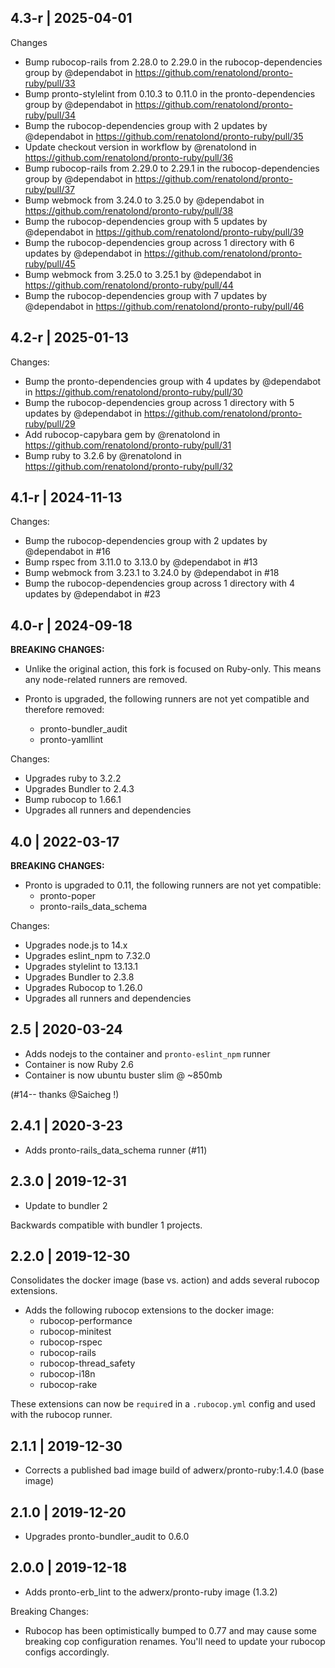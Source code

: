 4.3-r | 2025-04-01
---
Changes
* Bump rubocop-rails from 2.28.0 to 2.29.0 in the rubocop-dependencies group by @dependabot in https://github.com/renatolond/pronto-ruby/pull/33
* Bump pronto-stylelint from 0.10.3 to 0.11.0 in the pronto-dependencies group by @dependabot in https://github.com/renatolond/pronto-ruby/pull/34
* Bump the rubocop-dependencies group with 2 updates by @dependabot in https://github.com/renatolond/pronto-ruby/pull/35
* Update checkout version in workflow by @renatolond in https://github.com/renatolond/pronto-ruby/pull/36
* Bump rubocop-rails from 2.29.0 to 2.29.1 in the rubocop-dependencies group by @dependabot in https://github.com/renatolond/pronto-ruby/pull/37
* Bump webmock from 3.24.0 to 3.25.0 by @dependabot in https://github.com/renatolond/pronto-ruby/pull/38
* Bump the rubocop-dependencies group with 5 updates by @dependabot in https://github.com/renatolond/pronto-ruby/pull/39
* Bump the rubocop-dependencies group across 1 directory with 6 updates by @dependabot in https://github.com/renatolond/pronto-ruby/pull/45
* Bump webmock from 3.25.0 to 3.25.1 by @dependabot in https://github.com/renatolond/pronto-ruby/pull/44
* Bump the rubocop-dependencies group with 7 updates by @dependabot in https://github.com/renatolond/pronto-ruby/pull/46

4.2-r | 2025-01-13
---
Changes:
* Bump the pronto-dependencies group with 4 updates by @dependabot in https://github.com/renatolond/pronto-ruby/pull/30
* Bump the rubocop-dependencies group across 1 directory with 5 updates by @dependabot in https://github.com/renatolond/pronto-ruby/pull/29
* Add rubocop-capybara gem by @renatolond in https://github.com/renatolond/pronto-ruby/pull/31
* Bump ruby to 3.2.6 by @renatolond in https://github.com/renatolond/pronto-ruby/pull/32

4.1-r | 2024-11-13
---
Changes:
* Bump the rubocop-dependencies group with 2 updates by @dependabot in #16
* Bump rspec from 3.11.0 to 3.13.0 by @dependabot in #13
* Bump webmock from 3.23.1 to 3.24.0 by @dependabot in #18
* Bump the rubocop-dependencies group across 1 directory with 4 updates by @dependabot in #23

4.0-r | 2024-09-18
---
**BREAKING CHANGES:**

 * Unlike the original action, this fork is focused on Ruby-only. This means any node-related runners are removed.

 * Pronto is upgraded, the following runners are not yet compatible and therefore removed:
   - pronto-bundler_audit
   - pronto-yamllint

Changes:
 * Upgrades ruby to 3.2.2
 * Upgrades Bundler to 2.4.3
 * Bump rubocop to 1.66.1
 * Upgrades all runners and dependencies

4.0 | 2022-03-17
---

**BREAKING CHANGES:**

 * Pronto is upgraded to 0.11, the following runners are not yet compatible:
   - pronto-poper
   - pronto-rails_data_schema

Changes:

 * Upgrades node.js to 14.x
 * Upgrades eslint_npm to 7.32.0
 * Upgrades stylelint to 13.13.1
 * Upgrades Bundler to 2.3.8
 * Upgrades Rubocop to 1.26.0
 * Upgrades all runners and dependencies

2.5 | 2020-03-24
---

 * Adds nodejs to the container and `pronto-eslint_npm` runner
 * Container is now Ruby 2.6
 * Container is now ubuntu buster slim @ ~850mb

(#14-- thanks @Saicheg !)

2.4.1 | 2020-3-23
---

 * Adds pronto-rails_data_schema runner (#11)

2.3.0 | 2019-12-31
---

 * Update to bundler 2

 Backwards compatible with bundler 1 projects.

2.2.0 | 2019-12-30
---

Consolidates the docker image (base vs. action) and adds several rubocop extensions.

 * Adds the following rubocop extensions to the docker image:
   * rubocop-performance
   * rubocop-minitest
   * rubocop-rspec
   * rubocop-rails
   * rubocop-thread_safety
   * rubocop-i18n
   * rubocop-rake

These extensions can now be `require`d in a `.rubocop.yml` config and used with the rubocop runner.

2.1.1 | 2019-12-30
---

 * Corrects a published bad image build of adwerx/pronto-ruby:1.4.0 (base image)

2.1.0 | 2019-12-20
---

 * Upgrades pronto-bundler_audit to 0.6.0

2.0.0 | 2019-12-18
---

 * Adds pronto-erb_lint to the adwerx/pronto-ruby image (1.3.2)

Breaking Changes:

- Rubocop has been optimistically bumped to 0.77 and may cause some breaking cop configuration renames. You'll need to update your rubocop configs accordingly.
